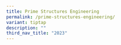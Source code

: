 ```yaml
---
title: Prime Structures Engineering
permalink: /prime-structures-engineering/
variant: tiptap
description: ""
third_nav_title: "2023"
---
```

